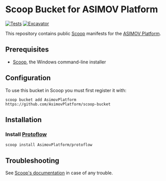 # Scoop Bucket for ASIMOV Platform

[![Tests](https://github.com/AsimovPlatform/scoop-bucket/actions/workflows/ci.yml/badge.svg)](https://github.com/AsimovPlatform/scoop-bucket/actions/workflows/ci.yml)
[![Excavator](https://github.com/AsimovPlatform/scoop-bucket/actions/workflows/excavator.yml/badge.svg)](https://github.com/AsimovPlatform/scoop-bucket/actions/workflows/excavator.yml)

This repository contains public [Scoop] manifests for the [ASIMOV Platform].

## Prerequisites

- [Scoop], the Windows command-line installer

## Configuration

To use this bucket in Scoop you must first register it with:

```pwsh
scoop bucket add AsimovPlatform https://github.com/AsimovPlatform/scoop-bucket
```

## Installation

### Install [Protoflow]

```pwsh
scoop install AsimovPlatform/protoflow
```

## Troubleshooting

See [Scoop's documentation](https://github.com/ScoopInstaller/Scoop/wiki) in
case of any trouble.

[ASIMOV Platform]: https://github.com/AsimovPlatform
[Protoflow]:       https://github.com/AsimovPlatform/protoflow
[Scoop]:           https://scoop.sh
